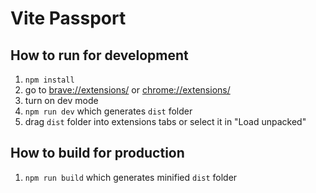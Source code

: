 # Vite Passport

## How to run for development

1. `npm install`
2. go to [brave://extensions/](brave://extensions/) or [chrome://extensions/](chrome://extensions/)
3. turn on dev mode
4. `npm run dev` which generates `dist` folder
5. drag `dist` folder into extensions tabs or select it in "Load unpacked"


## How to build for production
1. `npm run build` which generates minified `dist` folder